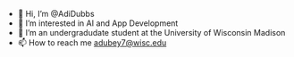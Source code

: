 - 👋 Hi, I’m @AdiDubbs
- 👀 I’m interested in AI and App Development
- 💞️ I’m an undergradudate student at the University of Wisconsin Madison
- 📫 How to reach me adubey7@wisc.edu

<!---
AdiDubbs/AdiDubbs is a ✨ special ✨ repository because its `README.md` (this file) appears on your GitHub profile.
You can click the Preview link to take a look at your changes.
--->
